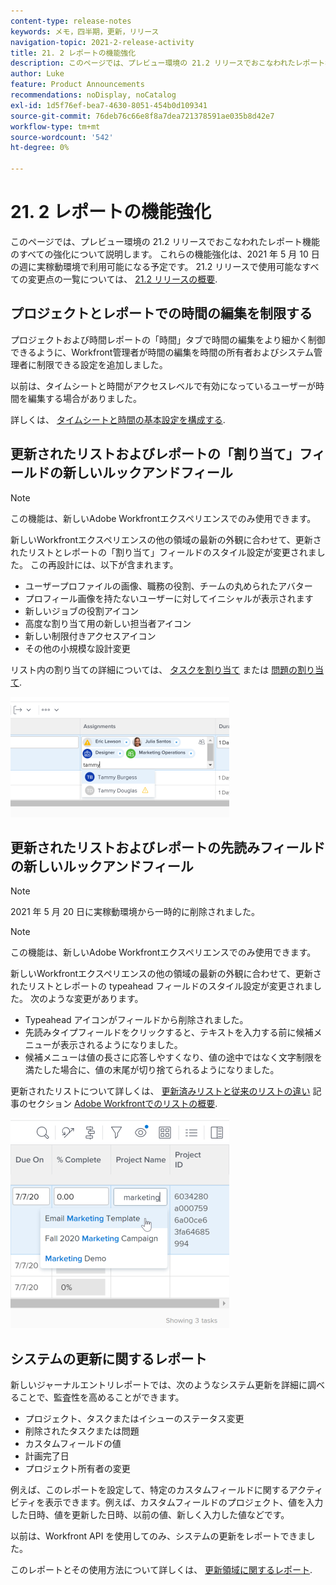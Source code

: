 ```yaml
---
content-type: release-notes
keywords: メモ，四半期，更新，リリース
navigation-topic: 2021-2-release-activity
title: 21. 2 レポートの機能強化
description: このページでは、プレビュー環境の 21.2 リリースでおこなわれたレポート機能のすべての強化について説明します。 これらの機能強化は、2021 年 5 月 10 日の週に実稼動環境で利用可能になる予定です。 21.2 リリースで使用できるすべての変更点の一覧については、 21.2 リリースの概要を参照してください。
author: Luke
feature: Product Announcements
recommendations: noDisplay, noCatalog
exl-id: 1d5f76ef-bea7-4630-8051-454b0d109341
source-git-commit: 76deb76c66e8f8a7dea721378591ae035b8d42e7
workflow-type: tm+mt
source-wordcount: '542'
ht-degree: 0%

---
```


# 21. 2 レポートの機能強化

このページでは、プレビュー環境の 21.2 リリースでおこなわれたレポート機能のすべての強化について説明します。 これらの機能強化は、2021 年 5 月 10 日の週に実稼動環境で利用可能になる予定です。 21.2 リリースで使用可能なすべての変更点の一覧については、 [21.2 リリースの概要](../../../product-announcements/product-releases/21.2-release-activity/21-2-release-overview.md).

## プロジェクトとレポートでの時間の編集を制限する

プロジェクトおよび時間レポートの「時間」タブで時間の編集をより細かく制御できるように、Workfront管理者が時間の編集を時間の所有者およびシステム管理者に制限できる設定を追加しました。

以前は、タイムシートと時間がアクセスレベルで有効になっているユーザーが時間を編集する場合がありました。

詳しくは、 [タイムシートと時間の基本設定を構成する](../../../administration-and-setup/set-up-workfront/configure-timesheets-schedules/timesheet-and-hour-preferences.md).

## 更新されたリストおよびレポートの「割り当て」フィールドの新しいルックアンドフィール

>[!NOTE]
>
>この機能は、新しいAdobe Workfrontエクスペリエンスでのみ使用できます。

新しいWorkfrontエクスペリエンスの他の領域の最新の外観に合わせて、更新されたリストとレポートの「割り当て」フィールドのスタイル設定が変更されました。 この再設計には、以下が含まれます。

* ユーザープロファイルの画像、職務の役割、チームの丸められたアバター
* プロフィール画像を持たないユーザーに対してイニシャルが表示されます
* 新しいジョブの役割アイコン
* 高度な割り当て用の新しい担当者アイコン
* 新しい制限付きアクセスアイコン
* その他の小規模な設計変更

リスト内の割り当ての詳細については、 [タスクを割り当て](../../../manage-work/tasks/assign-tasks/assign-tasks.md) または [問題の割り当て](../../../manage-work/issues/manage-issues/assign-issues.md).

![](assets/assignments-updates-350x193.png)

## 更新されたリストおよびレポートの先読みフィールドの新しいルックアンドフィール

>[!NOTE]
>
>2021 年 5 月 20 日に実稼動環境から一時的に削除されました。

>[!NOTE]
>
>この機能は、新しいAdobe Workfrontエクスペリエンスでのみ使用できます。

新しいWorkfrontエクスペリエンスの他の領域の最新の外観に合わせて、更新されたリストとレポートの typeahead フィールドのスタイル設定が変更されました。 次のような変更があります。

* Typeahead アイコンがフィールドから削除されました。
* 先読みタイプフィールドをクリックすると、テキストを入力する前に候補メニューが表示されるようになりました。
* 候補メニューは値の長さに応答しやすくなり、値の途中ではなく文字制限を満たした場合に、値の末尾が切り捨てられるようになりました。

更新されたリストについて詳しくは、 [更新済みリストと従来のリストの違い](../../../workfront-basics/navigate-workfront/use-lists/view-items-in-a-list.md#updated) 記事のセクション [Adobe Workfrontでのリストの概要](../../../workfront-basics/navigate-workfront/use-lists/view-items-in-a-list.md).

![](assets/typeahead-updates-350x336.png)

## システムの更新に関するレポート

新しいジャーナルエントリレポートでは、次のようなシステム更新を詳細に調べることで、監査性を高めることができます。

* プロジェクト、タスクまたはイシューのステータス変更
* 削除されたタスクまたは問題
* カスタムフィールドの値
* 計画完了日
* プロジェクト所有者の変更

例えば、このレポートを設定して、特定のカスタムフィールドに関するアクティビティを表示できます。例えば、カスタムフィールドのプロジェクト、値を入力した日時、値を更新した日時、以前の値、新しく入力した値などです。

以前は、Workfront API を使用してのみ、システムの更新をレポートできました。

このレポートとその使用方法について詳しくは、 [更新領域に関するレポート](../../../reports-and-dashboards/reports/creating-and-managing-reports/create-journal-entry-report.md).

